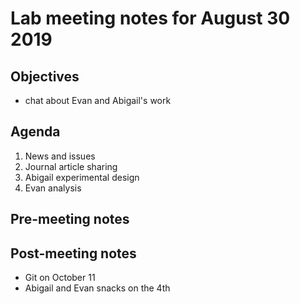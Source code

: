 # Lab meeting notes for August 30 2019

## Objectives
- chat about Evan and Abigail's work

## Agenda
1. News and issues
2. Journal article sharing
3. Abigail experimental design
4. Evan analysis

## Pre-meeting notes


## Post-meeting notes
- Git on October 11
- Abigail and Evan snacks on the 4th

